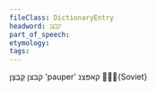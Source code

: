 ```yaml
---
fileClass: DictionaryEntry
headword: קבצן
part_of_speech: 
etymology: 
tags: 
---
```

קבצן
קַבְּצָן
'pauper'
קאפּצנ
{Soviet}

